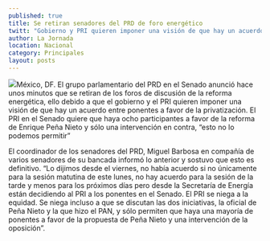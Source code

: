```yaml
---
published: true
title: Se retiran senadores del PRD de foro energético
twitt: "Gobierno y PRI quieren imponer una visión de que hay un acuerdo entre ponentes a favor de la privatización; no lo podemos permitir, anunciaron."
author: La Jornada
location: Nacional
category: Principales
layout: posts
---
```


![](http://i.imgur.com/MTnpUpGm.jpg)México, DF. El grupo parlamentario del PRD en el Senado anunció hace unos minutos que se retiran de los foros de discusión de la reforma energética, ello debido a que el gobierno y el PRI quieren imponer una visión de que hay un acuerdo entre ponentes a favor de la privatización. El PRI en el Senado quiere que haya ocho participantes a favor de la reforma de Enrique Peña Nieto y sólo una intervención en contra, “esto no lo podemos permitir”

El coordinador de los senadores del PRD, Miguel Barbosa en compañía de varios senadores de su bancada informó lo anterior y sostuvo que esto es definitivo. “Lo dijimos desde el viernes, no había acuerdo si no únicamente para la sesión matutina de este lunes, no hay acuerdo para la sesión de la tarde y menos para los próximos días pero desde la Secretaría de Energía están decidiendo al PRI a los ponentes en el Senado. El PRI se niega a la equidad. Se niega incluso a que se discutan las dos iniciativas, la oficial de Peña Nieto y la que hizo el PAN, y sólo permiten que haya una mayoría de ponentes a favor de la propuesta de Peña Nieto y una intervención de la oposición”.
